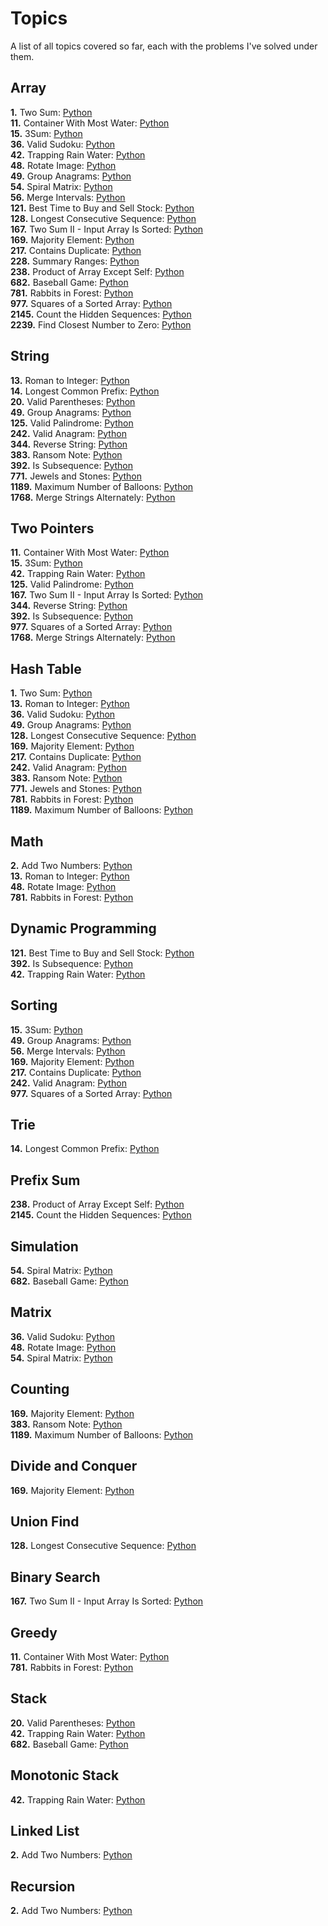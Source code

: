 # Topics

A list of all topics covered so far, each with the problems I've solved under them.

## Array

**1.** Two Sum: [Python](solutions/1-two-sum.py)  
**11.** Container With Most Water: [Python](solutions/11-container-with-most-water.py)  
**15.** 3Sum: [Python](solutions/15-3sum.py)  
**36.** Valid Sudoku: [Python](solutions/36-valid-sudoku.py)  
**42.** Trapping Rain Water: [Python](solutions/42-trapping-rain-water.py)  
**48.** Rotate Image: [Python](solutions/48-rotate-image.py)  
**49.** Group Anagrams: [Python](solutions/49-group-anagrams.py)  
**54.** Spiral Matrix: [Python](solutions/54-spiral-matrix.py)  
**56.** Merge Intervals: [Python](solutions/56-merge-intervals.py)  
**121.** Best Time to Buy and Sell Stock: [Python](solutions/121-best-time-to-buy-and-sell-stock.py)  
**128.** Longest Consecutive Sequence: [Python](solutions/128-longest-consecutive-sequence.py)  
**167.** Two Sum II - Input Array Is Sorted: [Python](solutions/167-two-sum-ii-input-array-is-sorted.py)  
**169.** Majority Element: [Python](solutions/169-majority-element.py)  
**217.** Contains Duplicate: [Python](solutions/217-contains-duplicate.py)  
**228.** Summary Ranges: [Python](solutions/228-summary-ranges.py)  
**238.** Product of Array Except Self: [Python](solutions/238-product-of-array-except-self.py)  
**682.** Baseball Game: [Python](solutions/682-baseball-game.py)  
**781.** Rabbits in Forest: [Python](solutions/781-rabbits-in-forest.py)  
**977.** Squares of a Sorted Array: [Python](solutions/977-squares-of-a-sorted-array.py)  
**2145.** Count the Hidden Sequences: [Python](solutions/2145-count-the-hidden-sequences.py)  
**2239.** Find Closest Number to Zero: [Python](solutions/2239-find-closest-number-to-zero.py)

## String

**13.** Roman to Integer: [Python](solutions/13-roman-to-integer.py)  
**14.** Longest Common Prefix: [Python](solutions/14-longest-common-prefix.py)  
**20.** Valid Parentheses: [Python](solutions/20-valid-parentheses.py)  
**49.** Group Anagrams: [Python](solutions/49-group-anagrams.py)  
**125.** Valid Palindrome: [Python](solutions/125-valid-palindrome.py)  
**242.** Valid Anagram: [Python](solutions/242-valid-anagram.py)  
**344.** Reverse String: [Python](solutions/344-reverse-string.py)  
**383.** Ransom Note: [Python](solutions/383-ransom-note.py)  
**392.** Is Subsequence: [Python](solutions/392-is-subsequence.py)  
**771.** Jewels and Stones: [Python](solutions/771-jewels-and-stones.py)  
**1189.** Maximum Number of Balloons: [Python](solutions/1189-maximum-number-of-balloons.py)  
**1768.** Merge Strings Alternately: [Python](solutions/1768-merge-strings-alternately.py)

## Two Pointers

**11.** Container With Most Water: [Python](solutions/11-container-with-most-water.py)  
**15.** 3Sum: [Python](solutions/15-3sum.py)  
**42.** Trapping Rain Water: [Python](solutions/42-trapping-rain-water.py)  
**125.** Valid Palindrome: [Python](solutions/125-valid-palindrome.py)  
**167.** Two Sum II - Input Array Is Sorted: [Python](solutions/167-two-sum-ii-input-array-is-sorted.py)  
**344.** Reverse String: [Python](solutions/344-reverse-string.py)  
**392.** Is Subsequence: [Python](solutions/392-is-subsequence.py)  
**977.** Squares of a Sorted Array: [Python](solutions/977-squares-of-a-sorted-array.py)  
**1768.** Merge Strings Alternately: [Python](solutions/1768-merge-strings-alternately.py)

## Hash Table

**1.** Two Sum: [Python](solutions/1-two-sum.py)  
**13.** Roman to Integer: [Python](solutions/13-roman-to-integer.py)  
**36.** Valid Sudoku: [Python](solutions/36-valid-sudoku.py)  
**49.** Group Anagrams: [Python](solutions/49-group-anagrams.py)  
**128.** Longest Consecutive Sequence: [Python](solutions/128-longest-consecutive-sequence.py)  
**169.** Majority Element: [Python](solutions/169-majority-element.py)  
**217.** Contains Duplicate: [Python](solutions/217-contains-duplicate.py)  
**242.** Valid Anagram: [Python](solutions/242-valid-anagram.py)  
**383.** Ransom Note: [Python](solutions/383-ransom-note.py)  
**771.** Jewels and Stones: [Python](solutions/771-jewels-and-stones.py)  
**781.** Rabbits in Forest: [Python](solutions/781-rabbits-in-forest.py)  
**1189.** Maximum Number of Balloons: [Python](solutions/1189-maximum-number-of-balloons.py)

## Math

**2.** Add Two Numbers: [Python](solutions/2-add-two-numbers.py)  
**13.** Roman to Integer: [Python](solutions/13-roman-to-integer.py)  
**48.** Rotate Image: [Python](solutions/48-rotate-image.py)  
**781.** Rabbits in Forest: [Python](solutions/781-rabbits-in-forest.py)  

## Dynamic Programming

**121.** Best Time to Buy and Sell Stock: [Python](solutions/121-best-time-to-buy-and-sell-stock.py)  
**392.** Is Subsequence: [Python](solutions/392-is-subsequence.py)  
**42.** Trapping Rain Water: [Python](solutions/42-trapping-rain-water.py)

## Sorting

**15.** 3Sum: [Python](solutions/15-3sum.py)  
**49.** Group Anagrams: [Python](solutions/49-group-anagrams.py)  
**56.** Merge Intervals: [Python](solutions/56-merge-intervals.py)  
**169.** Majority Element: [Python](solutions/169-majority-element.py)  
**217.** Contains Duplicate: [Python](solutions/217-contains-duplicate.py)  
**242.** Valid Anagram: [Python](solutions/242-valid-anagram.py)  
**977.** Squares of a Sorted Array: [Python](solutions/977-squares-of-a-sorted-array.py)

## Trie

**14.** Longest Common Prefix: [Python](solutions/14-longest-common-prefix.py)

## Prefix Sum

**238.** Product of Array Except Self: [Python](solutions/238-product-of-array-except-self.py)  
**2145.** Count the Hidden Sequences: [Python](solutions/2145-count-the-hidden-sequences.py)  

## Simulation

**54.** Spiral Matrix: [Python](solutions/54-spiral-matrix.py)  
**682.** Baseball Game: [Python](solutions/682-baseball-game.py)

## Matrix

**36.** Valid Sudoku: [Python](solutions/36-valid-sudoku.py)  
**48.** Rotate Image: [Python](solutions/48-rotate-image.py)  
**54.** Spiral Matrix: [Python](solutions/54-spiral-matrix.py)

## Counting

**169.** Majority Element: [Python](solutions/169-majority-element.py)  
**383.** Ransom Note: [Python](solutions/383-ransom-note.py)  
**1189.** Maximum Number of Balloons: [Python](solutions/1189-maximum-number-of-balloons.py)  

## Divide and Conquer

**169.** Majority Element: [Python](solutions/169-majority-element.py)

## Union Find

**128.** Longest Consecutive Sequence: [Python](solutions/128-longest-consecutive-sequence.py)

## Binary Search

**167.** Two Sum II - Input Array Is Sorted: [Python](solutions/167-two-sum-ii-input-array-is-sorted.py)

## Greedy

**11.** Container With Most Water: [Python](solutions/11-container-with-most-water.py)  
**781.** Rabbits in Forest: [Python](solutions/781-rabbits-in-forest.py)  

## Stack

**20.** Valid Parentheses: [Python](solutions/20-valid-parentheses.py)  
**42.** Trapping Rain Water: [Python](solutions/42-trapping-rain-water.py)  
**682.** Baseball Game: [Python](solutions/682-baseball-game.py)

## Monotonic Stack

**42.** Trapping Rain Water: [Python](solutions/42-trapping-rain-water.py)

## Linked List

**2.** Add Two Numbers: [Python](solutions/2-add-two-numbers.py)

## Recursion

**2.** Add Two Numbers: [Python](solutions/2-add-two-numbers.py)